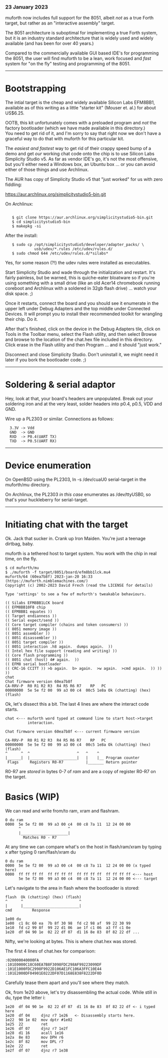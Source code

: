 ### 23 January 2023

muforth now includes full support for the 8051, albeit *not* as a true 
Forth target, but rather as an "interactive assembly" target.

The 8051 architecture is suboptimal for implementing a true Forth
system, but it is an industry standard architecture that is widely used
and widely available (and has been for over 40 years.)

Compared to the commercially available GUI based IDE's for programming
the 8051, the user will find muforth to be a lean, work focused and
*fast* system for "on the fly" testing and programming of the 8051.

---

# Bootstrapping

The intial target is the cheap and widely available Silicon Labs
EFM8BB1, available as of this writing as a little "starter kit" (Mouser
et. al.) for about US$6.25.

OOTB, this kit unfortunately comes with a preloaded program and *not*
the factory bootloader (which we have made available in this directory.)  
You need to get rid of it, and I'm sorry to say that right now we don't have
a graceful way to do that with muforth for this particular kit.

The *easiest and fastest* way to get rid of their crappy speed bump of a
demo and get *our* working chat code onto the chip is to use Silicon Labs
Simplicity Studio v5.  As far as vendor IDE's go, it's not the most
offensive, but you'll either need a Windows box, an Ubuntu box ... or
you can avoid either of those things and use Archlinux.

The AUR has copy of Simplicity Studio v5 that "just worked" for us with
zero fiddling:

   https://aur.archlinux.org/simplicitystudio5-bin.git

On Archlinux:

```

   $ git clone https://aur.archlinux.org/simplicitystudio5-bin.git
   $ cd simplicitystudio5-bin
   $ makepkg -si

```
After the install:

```
   $ sudo cp /opt/simplicitystudio5/developer/adapter_packs/ \
             usb/udev/*.rules /etc/udev/rules.d/
   $ sudo chmod 644 /etc/udev/rules.d/*silabs*
```

Yes, for some reason (?!) the udev rules were installed as executables.

Start Simplicity Studio and wade through the initialization and restart.
It's fairly painless, but be warned, this is quiche-eater bloatware so
if you're using something with a small drive (like an old Acer14
chromebook running coreboot and Archlinux with a soldered in 32gb flash
drive) ... watch your disk space. ;)

Once it restarts, connect the board and you should see it enumerate in
the upper left under Debug Adapters and the top middle under Connected
Devices.  It will prompt you to install their recommended toolkit for
wrangling their chip.  Do it.

After that's finished, click on the device in the Debug Adapters tile,
click on Tools in the Toolbar menu, select the Flash utility, and then
select Browse and browse to the location of the chat.hex file included in
this directory. Click erase in the Flash utility and then Program ... and 
it should "just work."

Disconnect and close Simplicity Studio.  Don't uninstall it, we might
need it later if you bork the bootloader code. ;)

---

# Soldering & serial adaptor

Hey, look at that, your board's headers are unpopulated. Break out your
soldering iron and at the very least, solder headers into p0.4, p0.5,
VDD and GND.

Wire up a PL2303 or similar. Connections as follows:
```
  3.3V -> Vdd
  GND  -> GND
  RXD  -> P0.4(UART TX)
  TXD  -> P0.5(UART RX)
```
---

# Device enumeration

On OpenBSD using the PL2303, ln -s /dev/cuaU0 serial-target in the
muforth/mu directory.

On Archlinux, the PL2303 *in this case* enumerates as /dev/ttyUSB0, so
that's your huckleberry for serial-target.

---

# Initiating chat with the target

Ok. Jack that sucker in. Crank up Iron Maiden.  You're just a teenage
dirtbag, baby.

muforth is a tethered host to target system. You work with the chip in
real time, on the fly.

```
$ cd muforth/mu
$ ./muforth -f target/8051/board/efm8bb1lck.mu4
muforth/64 (60ea7b8f) 2023-jan-20 16:33 (https://muforth.nimblemachines.com/)
Copyright (c) 2002-2023 David Frech (read the LICENSE for details)

Type 'settings' to see a few of muforth's tweakable behaviours.

(( Silabs EFM8BB1LCK board 
(( EFM8BB10F8 chip 
(( EFM8BB1 equates )) 
(( Target endianness )) 
(( Serial expect/send )) 
(( Core target compiler (chains and token consumers) )) 
(( 8051 memory image )) 
(( 8051 assembler )) 
(( 8051 disassembler )) 
(( 8051 target compiler )) 
(( 8051 interaction .h8 again.  dumps again.  )) 
(( Intel hex file support (reading and writing) )) 
(( Core flash programming )) 
(( 8051 chat (host) 4# again.  )) 
(( EFM8 serial bootloader 
(( CRC-16 CCITT )) >b again.  b> again.  >w again.  >cmd again.  )) )) )) 
chat
Chat firmware version 60ea7b8f
CA-RRV-P  R0 R1 R2 R3  R4 R5 R6 R7    RP   PC
00000000  5e 5e f2 00  99 a3 00 c4  00c5 1e8a Ok (chatting) (hex) (flash)
```

Ok, let's dissect this a bit.  The last 4 lines are where the interact
code starts.

```
chat <--- muforth word typed at command line to start host->target
          interaction.

Chat firmware version 60ea7b8f <--- current firmware version

CA-RRV-P  R0 R1 R2 R3  R4 R5 R6 R7    RP   PC
00000000  5e 5e f2 00  99 a3 00 c4  00c5 1e8a Ok (chatting) (hex) (flash)
^      ^  ^                     ^   ^    ^
|______|  |_____________________|   |    |__ Program counter
 Flags     Registers R0-R7          |_______ Return pointer
 ```
R0-R7 are *stored* in bytes 0-7 of *ram* and are a copy of register R0-R7 on
the target.

# Basics (WIP)

We can read and write from/to ram, xram and flashram.
```
0 du ram
0000  5e 5e f2 00  99 a3 00 c4  00 c8 7a 11  12 24 00 00
      ^                     ^
      |_____________________|
        Matches R0 - R7 
```
At any time we can compare what's on the host in flash/ram/xram by
typing x after typing 0 ram/flash/xram du <enter>

```
0 du ram
0000  5e 5e f2 00  99 a3 00 c4  00 c8 7a 11  12 24 00 00 (x typed here)
0000  ff ff ff ff  ff ff ff ff  ff ff ff ff  ff ff ff ff <--- host 
      5e 5e f2 00  99 a3 00 c4  00 c8 7a 11  12 24 00 00 <--- target
```

Let's navigate to the area in flash where the bootloader is stored:
```
flash  Ok (chatting) (hex) (flash)
^      ^                         ^
|      |_________________________|
cmd         Response
```
```
1e00 du 
1e00  c1 8c 60 ea  7b 8f 30 98  fd c2 98 af  99 22 30 99 
1e10  fd c2 99 8f  99 22 d1 06  ae 1f c1 06  a3 ff c1 0e 
1e20  df 04 90 1e  02 22 df 07  d1 16 8e 83  8f 82 22 df ...
```

Nifty, we're looking at bytes. This is where chat.hex was stored.

The first 4 lines of chat.hex for comparison:

```
:020000040000FA
:101E0000C18C60EA7B8F3098FDC298AF99223099DF
:101E1000FDC2998F9922D106AE1FC106A3FFC10E44
:101E2000DF04901E0222DF07D1168E838F8222DF0D
```

Carefully tease them apart and you'll see where they match.

Ok, from 1e20 above, let's try disassembling the actual code.
While still in du, type the letter i:

```
1e20  df 04 90 1e  02 22 df 07  d1 16 8e 83  8f 82 22 df <- i typed here 
1e20  df 04     djnz r7 1e26   <- Disassembly starts here.
1e22  90 1e 02  mov dptr #1e02 
1e25  22        ret 
1e26  df 07     djnz r7 1e2f 
1e28  d1 16     acall 1e16 
1e2a  8e 83     mov DPH r6 
1e2c  8f 82     mov DPL r7 
1e2e  22        ret 
1e2f  df 07     djnz r7 1e38 
```
